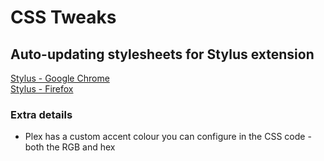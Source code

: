# CSS Tweaks
## Auto-updating stylesheets for Stylus extension    
[Stylus - Google Chrome](https://chrome.google.com/webstore/detail/stylus/clngdbkpkpeebahjckkjfobafhncgmne?hl=en)    
[Stylus - Firefox](https://addons.mozilla.org/en-GB/firefox/addon/styl-us/)    


### Extra details
- Plex has a custom accent colour you can configure in the CSS code - both the RGB and hex
